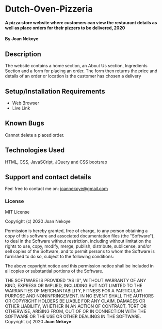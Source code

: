 # Dutch-Oven-Pizzeria
#### A pizza store website where customers can view the restaurant details as well as place orders for their pizzers to be delivered, 2020
#### By **Joan Nekoye**
## Description
The website contains a home section, an About Us section, Ingredients Section and a form for placing an order. The form then returns the price and details of an order or location is the customer has chosen a delivery
## Setup/Installation Requirements
* Web Browser
* Live Link


## Known Bugs
Cannot delete a placed order.
## Technologies Used
HTML, CSS, JavaSCript, JQuery and CSS bootsrap
## Support and contact details
Feel free to contact me on: joannekoye@gmail.com
### License
MIT License

Copyright (c) 2020 Joan Nekoye

Permission is hereby granted, free of charge, to any person obtaining a copy
of this software and associated documentation files (the "Software"), to deal
in the Software without restriction, including without limitation the rights
to use, copy, modify, merge, publish, distribute, sublicense, and/or sell
copies of the Software, and to permit persons to whom the Software is
furnished to do so, subject to the following conditions:

The above copyright notice and this permission notice shall be included in all
copies or substantial portions of the Software.

THE SOFTWARE IS PROVIDED "AS IS", WITHOUT WARRANTY OF ANY KIND, EXPRESS OR
IMPLIED, INCLUDING BUT NOT LIMITED TO THE WARRANTIES OF MERCHANTABILITY,
FITNESS FOR A PARTICULAR PURPOSE AND NONINFRINGEMENT. IN NO EVENT SHALL THE
AUTHORS OR COPYRIGHT HOLDERS BE LIABLE FOR ANY CLAIM, DAMAGES OR OTHER
LIABILITY, WHETHER IN AN ACTION OF CONTRACT, TORT OR OTHERWISE, ARISING FROM,
OUT OF OR IN CONNECTION WITH THE SOFTWARE OR THE USE OR OTHER DEALINGS IN THE
SOFTWARE.
Copyright (c) 2020 **Joan Nekoye**

